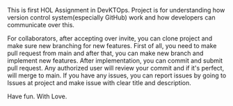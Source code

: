 This is first HOL Assignment in DevKTOps. Project is for understanding how version control system(especially GitHub) work and how developers can communicate over this. 

For collaborators, after accepting over invite, you can clone project and make sure new branching for new features. First of all, you need to make pull request from main and after that, you can make new branch and implement new features. After implementation, you can commit and submit pull request. Any authorized user will review your commit and if it's perfect, will merge to main. If you have any issues, you can report issues by going to Issues at project and make issue with clear title and description. 

Have fun.
With Love. 
